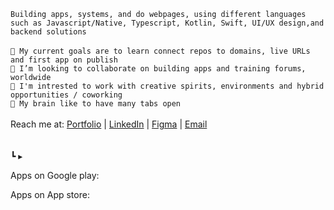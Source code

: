 
`Building apps, systems, and do webpages, using different languages such as Javascript/Native, Typescript, Kotlin, Swift, UI/UX design,and backend solutions`
<br>
<br>
`🎯 My current goals are to learn connect repos to domains, live URLs and first app on publish`
<br>
`💞️ I’m looking to collaborate on building apps and training forums, worldwide`
<br>
`💼 I'm intrested to work with creative spirits, environments and hybrid opportunities / coworking`
<br>
`🧠 My brain like to have many tabs open`
<br>
<br>
Reach me at: [Portfolio](https://yourwebsite.com) |  [LinkedIn](https://linkedin.com/in/natalie-samaan-5a0588353)  |  [Figma](https://www.figma.com) | [Email](mailto:natalie.samaan1@gmail.com)
 <br>
<br>
 <br>
 ┗ ▸ <p>Apps on Google play:</p>             <p>Apps on App store: </p> 



<!---
ns-develops/ns-develops is a ✨ special ✨ repository because its `README.md` (this file) appears on your GitHub profile.
You can click the Preview link to take a look at your changes. 
- 👀 I’m interested in crud operations, systems, web development, building apps and new stuff!
➡▸ Published . . .<br>
[<img src="https://github.com/user-attachments/assets/b5321de8-5558-4b4a-b540-819dd002a404" width="20">]([https://yourwebsite.com)
- 📫 How to reach me test.tt9061030@gmail.com
`<p style="font-size:20px;"> <strong>Building apps, systems, and do webpages, using different languages such as Javascript/Native, Typescript, Kotlin, Swift, UI/UX design,and backend solutions </strong></p>`


